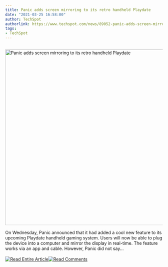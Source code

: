 ```yaml
---
title: Panic adds screen mirroring to its retro handheld Playdate
date: "2021-03-25 16:58:00"
author: TechSpot
authorlink: https://www.techspot.com/news/89052-panic-adds-screen-mirroring-retro-handheld-playdate.html
tags:
- TechSpot
---
```

<a href="https://www.techspot.com/news/89052-panic-adds-screen-mirroring-retro-handheld-playdate.html" target="_blank"><img src="https://static.techspot.com/images2/news/ts3_thumbs/2021/03/2021-03-25-ts3_thumbs-361.jpg" width="800" height="560" style="padding: 15px 0" title="Panic adds screen mirroring to its retro handheld Playdate" /></a><br />On Wednesday, Panic announced that it had added a cool new feature to its upcoming Playdate handheld gaming system. Users will now be able to plug the device into a computer and mirror the display in real-time. The feature works via an app and cable. However, Panic did not say...<br /><br /><a href="https://www.techspot.com/news/89052-panic-adds-screen-mirroring-retro-handheld-playdate.html"><img src="https://static.techspot.com/images/rss/rss_buttons_01.png" border="0" alt="Read Entire Article" /></a><a href="https://www.techspot.com/news/89052-panic-adds-screen-mirroring-retro-handheld-playdate.html#comments"><img src="https://static.techspot.com/images/rss/rss_buttons_02.png" border="0" alt="Read Comments" /></a><br /><br />